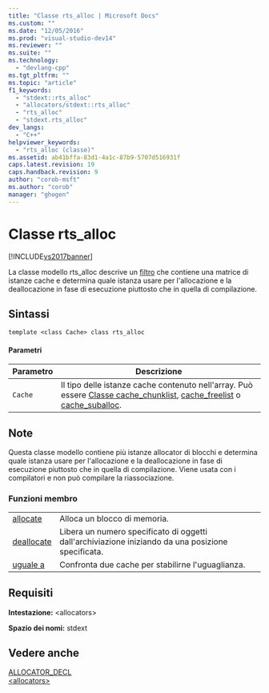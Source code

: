 ```yaml
---
title: "Classe rts_alloc | Microsoft Docs"
ms.custom: ""
ms.date: "12/05/2016"
ms.prod: "visual-studio-dev14"
ms.reviewer: ""
ms.suite: ""
ms.technology: 
  - "devlang-cpp"
ms.tgt_pltfrm: ""
ms.topic: "article"
f1_keywords: 
  - "stdext::rts_alloc"
  - "allocators/stdext::rts_alloc"
  - "rts_alloc"
  - "stdext.rts_alloc"
dev_langs: 
  - "C++"
helpviewer_keywords: 
  - "rts_alloc (classe)"
ms.assetid: ab41bffa-83d1-4a1c-87b9-5707d516931f
caps.latest.revision: 19
caps.handback.revision: 9
author: "corob-msft"
ms.author: "corob"
manager: "ghogen"
---
```

# Classe rts_alloc
[!INCLUDE[vs2017banner](../assembler/inline/includes/vs2017banner.md)]

La classe modello rts\_alloc descrive un [filtro](../standard-library/allocators-header.md) che contiene una matrice di istanze cache e determina quale istanza usare per l'allocazione e la deallocazione in fase di esecuzione piuttosto che in quella di compilazione.  
  
## Sintassi  
  
```  
template <class Cache> class rts_alloc  
```  
  
#### Parametri  
  
|Parametro|Descrizione|  
|---------------|-----------------|  
|`Cache`|Il tipo delle istanze cache contenuto nell'array.  Può essere [Classe cache\_chunklist](../standard-library/cache-chunklist-class.md), [cache\_freelist](../standard-library/cache-freelist-class.md) o [cache\_suballoc](../standard-library/cache-suballoc-class.md).|  
  
## Note  
 Questa classe modello contiene più istanze allocator di blocchi e determina quale istanza usare per l'allocazione e la deallocazione in fase di esecuzione piuttosto che in quella di compilazione.  Viene usata con i compilatori e non può compilare la riassociazione.  
  
### Funzioni membro  
  
|||  
|-|-|  
|[allocate](../Topic/rts_alloc::allocate.md)|Alloca un blocco di memoria.|  
|[deallocate](../Topic/rts_alloc::deallocate.md)|Libera un numero specificato di oggetti dall'archiviazione iniziando da una posizione specificata.|  
|[uguale a](../Topic/rts_alloc::equals.md)|Confronta due cache per stabilirne l'uguaglianza.|  
  
## Requisiti  
 **Intestazione:** \<allocators\>  
  
 **Spazio dei nomi:** stdext  
  
## Vedere anche  
 [ALLOCATOR\_DECL](../Topic/ALLOCATOR_DECL%20\(%3Callocators%3E\).md)   
 [\<allocators\>](../standard-library/allocators-header.md)
